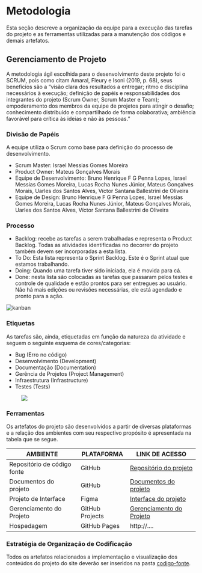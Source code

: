 
# Metodologia

Esta seção descreve a organização da equipe para a execução das tarefas do projeto e as ferramentas utilizadas para a manutenção dos códigos e demais artefatos.

## Gerenciamento de Projeto

A metodologia ágil escolhida para o desenvolvimento deste projeto foi o SCRUM, pois como citam Amaral, Fleury e Isoni (2019, p. 68), seus benefícios são a “visão clara dos resultados a entregar; ritmo e disciplina necessários à execução; definição de papéis e responsabilidades dos integrantes do projeto (Scrum Owner, Scrum Master e Team); empoderamento dos membros da equipe de projetos para atingir o desafio; conhecimento distribuído e compartilhado de forma colaborativa; ambiência favorável para crítica às ideias e não às pessoas.”

### Divisão de Papéis

A equipe utiliza o Scrum como base para definição do processo de desenvolvimento.

- Scrum Master: Israel Messias Gomes Moreira
- Product Owner: Mateus Gonçalves Morais
- Equipe de Desenvolvimento:
Bruno Henrique F G Penna Lopes,
Israel Messias Gomes Moreira,
Lucas Rocha Nunes Júnior,
Mateus Gonçalves Morais,
Uarles dos Santos Alves,
Víctor Santana Ballestrini de Oliveira
- Equipe de Design:
Bruno Henrique F G Penna Lopes,
Israel Messias Gomes Moreira,
Lucas Rocha Nunes Júnior,
Mateus Gonçalves Morais,
Uarles dos Santos Alves,
Víctor Santana Ballestrini de Oliveira

### Processo

- Backlog: recebe as tarefas a serem trabalhadas e representa o Product Backlog. Todas as atividades identificadas no decorrer do projeto também devem ser incorporadas a esta lista.
- To Do: Esta lista representa o Sprint Backlog. Este é o Sprint atual que estamos trabalhando.
- Doing: Quando uma tarefa tiver sido iniciada, ela é movida para cá.
- Done: nesta lista são colocadas as tarefas que passaram pelos testes e controle de qualidade e estão prontos para ser entregues ao usuário. Não há mais edições ou revisões necessárias, ele está agendado e pronto para a ação.

![kanban](https://github.com/ICEI-PUC-Minas-PMV-ADS/pmv-ads-2023-2-e1-proj-web-t8-pmv-ads-2023-2-e1-projguiafinanceiro/assets/86491370/09327b9c-6c98-4c63-a5a2-2e5772dd9ca1)

### Etiquetas

<p>As tarefas são, ainda, etiquetadas em função da natureza da atividade e seguem o seguinte esquema de cores/categorias:</p>

<ul>
  <li>Bug (Erro no código)</li>
  <li>Desenvolvimento (Development)</li>
  <li>Documentação (Documentation)</li>
  <li>Gerência de Projetos (Project Management)</li>
  <li>Infraestrutura (Infrastructure)</li>
  <li>Testes (Tests)</li>
</ul>

<figure>
  <img src="https://user-images.githubusercontent.com/100447878/164068979-9eed46e1-9b44-461e-ab88-c2388e6767a1.png"
    <figcaption></figcaption>
</figure>
  
### Ferramentas

Os artefatos do projeto são desenvolvidos a partir de diversas plataformas e a relação dos ambientes com seu respectivo propósito é apresentada na tabela que se segue.

| AMBIENTE                            | PLATAFORMA                         | LINK DE ACESSO                         |
|-------------------------------------|------------------------------------|----------------------------------------|
| Repositório de código fonte         | GitHub                             |[Repositório do projeto](https://github.com/ICEI-PUC-Minas-PMV-ADS/pmv-ads-2023-2-e1-proj-web-t8-pmv-ads-2023-2-e1-projguiafinanceiro/tree/main/codigo-fonte)|
| Documentos do projeto               | GitHub                             |[Documentos do projeto](https://github.com/ICEI-PUC-Minas-PMV-ADS/pmv-ads-2023-2-e1-proj-web-t8-pmv-ads-2023-2-e1-projguiafinanceiro/tree/main/documentos)|
| Projeto de Interface                | Figma                              |[Interface do projeto](https://www.figma.com/file/E29JukIw9ihLNNHAgRCBQ1/GuiaFinanceiro?type=design&mode=design&t=rlrH7hfpEfRzjE45-1)|
| Gerenciamento do Projeto            | GitHub Projects                    |[Gerenciamento do Projeto](https://github.com/orgs/ICEI-PUC-Minas-PMV-ADS/projects/596)|
| Hospedagem                          | GitHub Pages                       | http://....                            |

### Estratégia de Organização de Codificação

Todos os artefatos relacionados a implementação e visualização dos conteúdos do projeto do site deverão ser inseridos na pasta [codigo-fonte](https://github.com/ICEI-PUC-Minas-PMV-ADS/pmv-ads-2023-2-e1-proj-web-t8-pmv-ads-2023-2-e1-projguiafinanceiro/tree/main/codigo-fonte).

